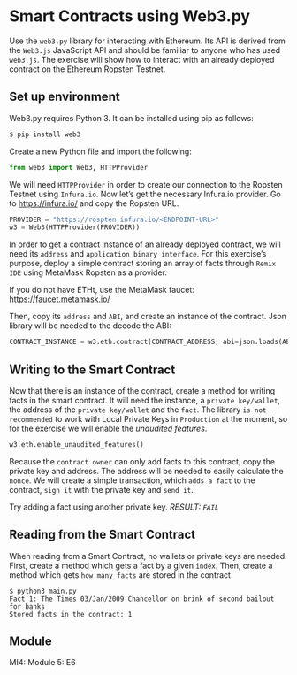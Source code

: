 # Smart Contracts using Web3.py
Use the `web3.py` library for interacting with Ethereum. Its API is derived from the `Web3.js` JavaScript API and should be familiar to anyone who has used `web3.js`. The exercise will show how to interact with an already deployed contract on the Ethereum Ropsten Testnet.
## Set up environment
Web3.py requires Python 3. It can be installed using pip as follows:
```sh
$ pip install web3
```
Create a new Python file and import the following:
```py
from web3 import Web3, HTTPProvider
```
We will need `HTTPProvider` in order to create our connection to the Ropsten Testnet using `Infura.io`.
Now let’s get the necessary Infura.io provider. Go to https://infura.io/ and copy the Ropsten URL.
```py
PROVIDER = "https://rospten.infura.io/<ENDPOINT-URL>"
w3 = Web3(HTTPProvider(PROVIDER))
```
 
In order to get a contract instance of an already deployed contract, we will need its `address` and `application binary interface`. For this exercise’s purpose, deploy a simple contract storing an array of facts through `Remix IDE` using MetaMask Ropsten as a provider.

If you do not have ETHt, use the MetaMask faucet: https://faucet.metamask.io/ 

Then, copy its `address` and `ABI`, and create an instance of the contract. Json library will be needed to the decode the ABI:
```py
CONTRACT_INSTANCE = w3.eth.contract(CONTRACT_ADDRESS, abi=json.loads(ABI))
```
## Writing to the Smart Contract
Now that there is an instance of the contract, create a method for writing facts in the smart contract. It will need the instance, a `private key/wallet`, the address of the `private key/wallet` and the `fact`. The library `is not recommended` to work with Local Private Keys in `Production` at the moment, so for the exercise we will enable the _unaudited features_. 
```py
w3.eth.enable_unaudited_features()
```
Because the `contract owner` can only add facts to this contract, copy the private key and address. The address will be needed to easily calculate the `nonce`.
We will create a simple transaction, which `adds a fact` to the contract, `sign it` with the private key and `send it`.

Try adding a fact using another private key. _RESULT: `FAIL`_
## Reading from the Smart Contract
When reading from a Smart Contract, no wallets or private keys are needed. 
First, create a method which gets a fact by a given `index`. Then, create a method which gets `how many facts` are stored in the contract.
```
$ python3 main.py
Fact 1: The Times 03/Jan/2009 Chancellor on brink of second bailout for banks
Stored facts in the contract: 1
```
## Module
MI4: Module 5: E6
